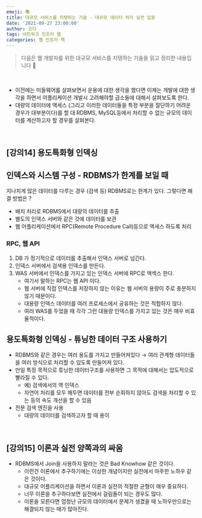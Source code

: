 ```yaml
---
emoji: 📚
title: 대규모 서비스를 지탱하는 기술 - 대규모 데이터 처리 실전 입문
date: '2021-09-27 23:00:00'
author: 코다
tags: 네트워크 인프라 웹 
categories: 웹 인프라 책
---
```


> 다음은 웹 개발자를 위한 대규모 서비스를 지탱하는 기술을 읽고 정리한 내용입니다 🙌

<br>

- 이전에는 미들웨어를 살펴보면서 운용에 대한 생각을 했다면 이제는 개발에 대한 생각을 하면서 어플리케이션 개발시 고려해야할 급소들에 대해서 살펴보도록 한다.
- 대량의 데이터에 액세스 (그리고 이러한 데이터들을 특정 부분을 절단하기 어려운 경우가 대부분이다)를 할 대 RDBMS, MySQL등에서 처리할 수 없는 규모의 데이터를 계산하고자 할 경우를 살펴본다.

<br>

## [강의14] 용도특화형 인덱싱

## 인덱스와 시스템 구성 - RDBMS가 한계를 보일 때

지나치게 많은 데이터를 다루는 경우 (검색 등) RDBMS로는 한계가 있다. 그렇다면 해결 방법은 ?

- 배치 처리로 RDBMS에서 대량의 데이터를 추출
- 별도의 인덱스 서버와 같은 것에 데이터를 보관
- 웹 어플리케이션에서 RPC(Remote Procedure Call)등으로 액세스 하도록 처리

### RPC, 웹 API

1. DB 가 정기적으로 데이터를 추출해서 인덱스 서버로 넘긴다. 
2. 인덱스 서버에서 검색용 인덱스를 만든다. 
3. WAS 서버에서 인덱스를 가지고 있는 인덱스 서버에 RPC로 액섹스 한다.
    - 여기서 말하는 RPC는 웹 API 이다.
    - 웹 서버에 직접 인덱스를 저장하지 않는 이유는 웹 서버의 용량이 주로 충분하지 않기 때문이다.
    - 대용량 인덱스 데이터를 여러 프로세스에서 공유하는 것은 적합하지 않다.
    - 여러 WAS를 두었을 때 각각 그런 대용량 인덱스를 가지고 있는 것은 매우 비효율적이다.

## 용도특화형 인덱싱 - 튜닝한 데이터 구조 사용하기

- RDBMS와 같은 경우는 여러 용도를 가지고 만들어져있다 → 여러 관계형 데이터들을 여러 방식으로 처리할 수 있도록 만들어져 있다.
- 만일 특정 목적으로 튜닝한 데이터구조를 사용하면 그 목적에 대해서는 압도적으로 빨라질 수 있다.
    - 예) 검색에서의 역 인덱스
    - 자연어 처리를 모두 해두면 데이터를 전부 순회하지 않아도 검색을 처리할 수 있는 등의 속도 개선을 할 수 있음
- 전문 검색 엔진을 사용
    - 대량의 데이터를 검색하고자 할 때 용이

<br>

## [강의15] 이론과 실전 양쪽과의 싸움

- RDBMS에서 Join을 사용하지 말라는 것은 Bad Knowhow 같은 것이다.
    - 이런건 이론에서 추구하기에는 이상한 개념이지만 실전에서 마주한 노하우 같은 것이다.
    - 대규모 어플리케이션을 하면서 이론과 실전의 적절한 균형이 매우 중요하다.
    - 너무 이론을 추구하다보면 실전에서 걸림돌이 되는 경우도 많다.
    - 이론을 모른다면 엄청난 규모의 데이터에서 문제가 생겼을 때 노하우만으로는 해결되지 않는 때가 많아진다.

```toc
```